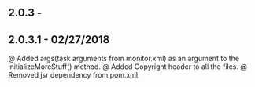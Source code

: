 

2.0.3  - 
-----


2.0.3.1 - 02/27/2018 
-------
@ Added args(task arguments from monitor.xml) as an argument to the initializeMoreStuff() method.
@ Added Copyright header to all the files.
@ Removed jsr dependency from pom.xml 
